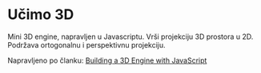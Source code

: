 # Učimo 3D

Mini 3D engine, napravljen u Javascriptu. Vrši projekciju 3D prostora u 2D. Podržava ortogonalnu i perspektivnu projekciju.

Napravljeno po članku: [Building a 3D Engine with JavaScript](https://www.sitepoint.com/building-3d-engine-javascript/)
